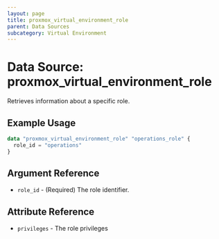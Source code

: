 ```yaml
---
layout: page
title: proxmox_virtual_environment_role
parent: Data Sources
subcategory: Virtual Environment
---
```


# Data Source: proxmox_virtual_environment_role

Retrieves information about a specific role.

## Example Usage

```terraform
data "proxmox_virtual_environment_role" "operations_role" {
  role_id = "operations"
}
```

## Argument Reference

- `role_id` - (Required) The role identifier.

## Attribute Reference

- `privileges` - The role privileges
